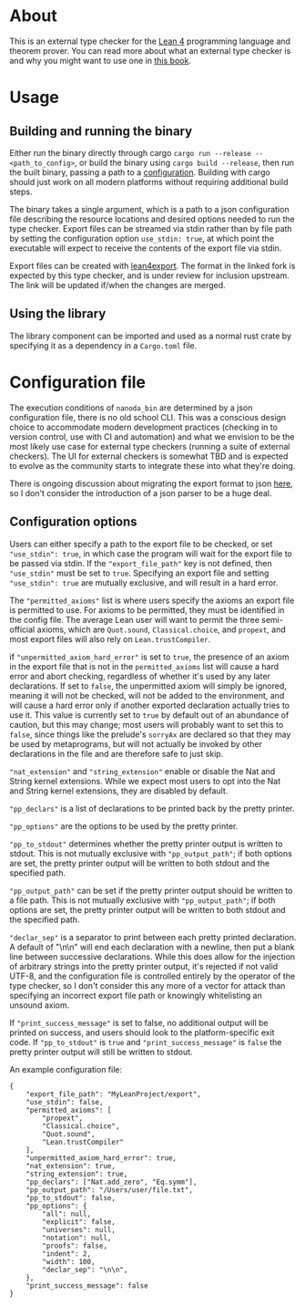 # About

This is an external type checker for the [Lean 4](https://lean-lang.org/) programming language and theorem prover. You can read more about what an external type checker is and why you might want to use one in [this book](https://github.com/ammkrn/type_checking_in_lean4).

# Usage

## Building and running the binary

Either run the binary directly through cargo `cargo run --release -- <path_to_config>`, or build the binary using `cargo build --release`, then run the built binary, passing a path to a [configuration](#configuration-file). Building with cargo should just work on all modern platforms without requiring additional build steps.

The binary takes a single argument, which is a path to a json configuration file describing the resource locations and desired options needed to run the type checker. Export files can be streamed via stdin rather than by file path by setting the configuration option `use_stdin: true`, at which point the executable will expect to receive the contents of the export file via stdin.

Export files can be created with [lean4export](https://github.com/ammkrn/lean4export/tree/format2024). The format in the linked fork is expected by this type checker, and is under review for inclusion upstream. The link will be updated if/when the changes are merged.

## Using the library

The library component can be imported and used as a normal rust crate by specifying it as a dependency in a `Cargo.toml` file.

# Configuration file

The execution conditions of `nanoda_bin` are determined by a json configuration file, there is no old school CLI. This was a conscious design choice to accommodate modern development practices (checking in to version control, use with CI and automation) and what we envision to be the most likely use case for external type checkers (running a suite of external checkers). The UI for external checkers is somewhat TBD and is expected to evolve as the community starts to integrate these into what they're doing.

There is ongoing discussion about migrating the export format to json [here](https://github.com/leanprover/lean4export/issues/3), so I don't consider the introduction of a json parser to be a huge deal.

## Configuration options

Users can either specify a path to the export file to be checked, or set `"use_stdin": true`, in which case the program will wait for the export file to be passed via stdin. If the `"export_file_path"` key is not defined, then `"use_stdin"` must be set to `true`. Specifying an export file and setting `"use_stdin": true` are mutually exclusive, and will result in a hard error.

The `"permitted_axioms"` list is where users specify the axioms an export file is permitted to use. For axioms to be permitted, they must be identified in the config file. The average Lean user will want to permit the three semi-official axioms, which are `Quot.sound`, `Classical.choice`, and `propext`, and most export files will also rely on `Lean.trustCompiler`.

if `"unpermitted_axiom_hard_error"` is set to `true`, the presence of an axiom in the export file that is not in the `permitted_axioms` list will cause a hard error and abort checking, regardless of whether it's used by any later declarations. If set to `false`, the unpermitted axiom will simply be ignored, meaning it will not be checked, will not be added to the environment, and will cause a hard error only if another exported declaration actually tries to use it. This value is currently set to `true` by default out of an abundance of caution, but this may change; most users will probably want to set this to `false`, since things like the prelude's `sorryAx` are declared so that they may be used by metaprograms, but will not actually be invoked by other declarations in the file and are therefore safe to just skip.

`"nat_extension"` and `"string_extension"` enable or disable the Nat and String kernel extensions. While we expect most users to opt into the Nat and String kernel extensions, they are disabled by default.

`"pp_declars"` is a list of declarations to be printed back by the pretty printer.

`"pp_options"` are the options to be used by the pretty printer.

`"pp_to_stdout"` determines whether the pretty printer output is written to stdout. This is not mutually exclusive with `"pp_output_path"`; if both options are set, the pretty printer output will be written to both stdout and the specified path.

`"pp_output_path"` can be set if the pretty printer output should be written to a file path. This is not mutually exclusive with `"pp_output_path"`; if both options are set, the pretty printer output will be written to both stdout and the specified path.

`"declar_sep"` is a separator to print between each pretty printed declaration. A default of "\n\n" will end each declaration with a newline, then put a blank line between successive declarations. While this does allow for the injection of arbitrary strings into the pretty printer output, it's rejected if not valid UTF-8, and the configuration file is controlled entirely by the operator of the type checker, so I don't consider this any more of a vector for attack than specifying an incorrect export file path or knowingly whitelisting an unsound axiom.

If `"print_success_message"` is set to false, no additional output will be printed on success, and users should look to the platform-specific exit code. If `"pp_to_stdout"` is `true` and `"print_success_message"` is `false` the pretty printer output will still be written to stdout.

An example configuration file:

```
{
    "export_file_path": "MyLeanProject/export",
    "use_stdin": false,
    "permitted_axioms": [
        "propext",
        "Classical.choice",
        "Quot.sound",
        "Lean.trustCompiler"
    ],
    "unpermitted_axiom_hard_error": true,
    "nat_extension": true,
    "string_extension": true,
    "pp_declars": ["Nat.add_zero", "Eq.symm"],
    "pp_output_path": "/Users/user/file.txt",
    "pp_to_stdout": false,
    "pp_options": {
        "all": null,
        "explicit": false,
        "universes": null,
        "notation": null,
        "proofs": false,
        "indent": 2,
        "width": 100,
        "declar_sep": "\n\n",
    },
    "print_success_message": false
}
```
